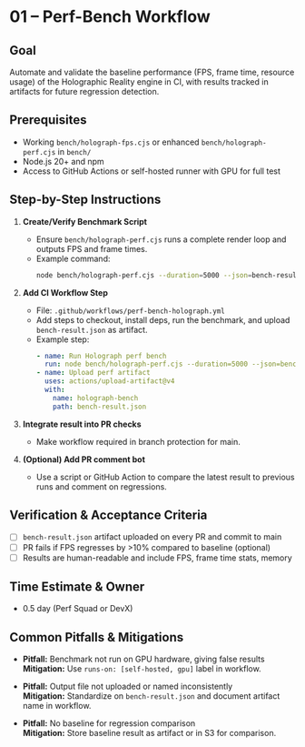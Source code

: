 # 01 – Perf-Bench Workflow

## Goal
Automate and validate the baseline performance (FPS, frame time, resource usage) of the Holographic Reality engine in CI, with results tracked in artifacts for future regression detection.

## Prerequisites
- Working `bench/holograph-fps.cjs` or enhanced `bench/holograph-perf.cjs` in `bench/`
- Node.js 20+ and npm
- Access to GitHub Actions or self-hosted runner with GPU for full test

## Step-by-Step Instructions

1. **Create/Verify Benchmark Script**
   - Ensure `bench/holograph-perf.cjs` runs a complete render loop and outputs FPS and frame times.
   - Example command:
     ```sh
     node bench/holograph-perf.cjs --duration=5000 --json=bench-result.json
     ```

2. **Add CI Workflow Step**
   - File: `.github/workflows/perf-bench-holograph.yml`
   - Add steps to checkout, install deps, run the benchmark, and upload `bench-result.json` as artifact.
   - Example step:
     ```yaml
     - name: Run Holograph perf bench
       run: node bench/holograph-perf.cjs --duration=5000 --json=bench-result.json
     - name: Upload perf artifact
       uses: actions/upload-artifact@v4
       with:
         name: holograph-bench
         path: bench-result.json
     ```

3. **Integrate result into PR checks**
   - Make workflow required in branch protection for main.

4. **(Optional) Add PR comment bot**
   - Use a script or GitHub Action to compare the latest result to previous runs and comment on regressions.

## Verification & Acceptance Criteria
- [ ] `bench-result.json` artifact uploaded on every PR and commit to main
- [ ] PR fails if FPS regresses by >10% compared to baseline (optional)
- [ ] Results are human-readable and include FPS, frame time stats, memory

## Time Estimate & Owner
- 0.5 day (Perf Squad or DevX)

## Common Pitfalls & Mitigations
- **Pitfall:** Benchmark not run on GPU hardware, giving false results  
  **Mitigation:** Use `runs-on: [self-hosted, gpu]` label in workflow.

- **Pitfall:** Output file not uploaded or named inconsistently  
  **Mitigation:** Standardize on `bench-result.json` and document artifact name in workflow.

- **Pitfall:** No baseline for regression comparison  
  **Mitigation:** Store baseline result as artifact or in S3 for comparison.